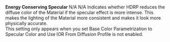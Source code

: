 <tr>
<td><strong>Energy Conserving Specular</strong></td>
<td>N/A</td>
<td>N/A</td>
<td>Indicates whether HDRP reduces the diffuse color of the Material if the specular effect is more intense. This makes the lighting of the Material more consistent and makes it look more physically accurate.<br/>This setting only appears when you set Base Color Parametrization to Specular Color and Use IOR From Diffusion Profile is not enabled.</td>
</tr>
